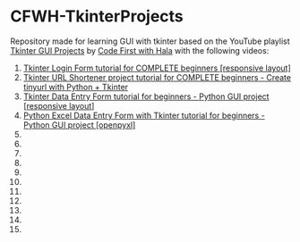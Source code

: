 # CFWH-TkinterProjects

Repository made for learning GUI with tkinter based on the YouTube playlist [Tkinter GUI Projects](https://www.youtube.com/playlist?list=PLs3IFJPw3G9IiHm9PEP1UaMtuvACmxVMj) by [Code First with Hala](https://www.youtube.com/@codefirstwithhala) with the following videos:

1. [Tkinter Login Form tutorial for COMPLETE beginners [responsive layout]](https://www.youtube.com/watch?v=MeMCBdnhvQs)
2. [Tkinter URL Shortener project tutorial for COMPLETE beginners - Create tinyurl with Python + Tkinter](https://www.youtube.com/watch?v=NvzIGaEOKCk)
3. [Tkinter Data Entry Form tutorial for beginners - Python GUI project [responsive layout]](https://www.youtube.com/watch?v=vusUfPBsggw)
4. [Python Excel Data Entry Form with Tkinter tutorial for beginners - Python GUI project [openpyxl]](https://www.youtube.com/watch?v=fvIThtPt6Nc)
5. []()
6. []()
7. []()
8. []()
9. []()
10. []()
11. []()
12. []()
13. []()
14. []()
15. []()
